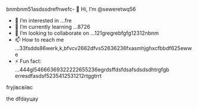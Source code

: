 bnmbnm51asdssdrefhwefc- 👋 Hi, I’m @seweretwq56
- 👀 I’m interested in ...fre
- 🌱 I’m currently learning ...8726
- 💞️ I’m looking to collaborate on ...121gregrebfgfg12312nbnm
- 📫 How to reach me ...33fsdds86werk,k,bfvcv2662dfvs52636236fxasmhjghxcfbbdf625ewwe
- ⚡ Fun fact: ...444gl54666369322222655236egrdsffdsfdsafsdsdsdhtrgfgb
erresdfasdsf5235412531212rtggtrrt
<!---hjl454545tweewte59662ewfdsdsmhf03dsddgrrggrr
seweretwq/seweretwq is a ✨ special ✨ repositorrhy because its64 `README.md5354` (this file) appears on your 6363GitHub proewefffi1wer211jmm2dfdf3le.455
You can click the Preview link to take a look at your changes.gghgh56888*8888few
--->fryjівсвіівс
the
dfdауцау
